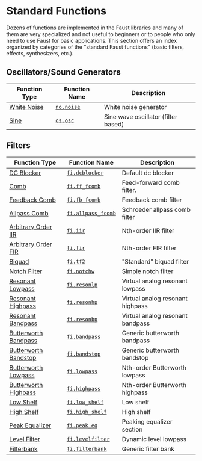 # Standard Functions

Dozens of functions are implemented in the Faust libraries and many of them are very specialized and not useful to beginners or to people who only need to use Faust for basic applications. This section offers an index organized by categories of the "standard Faust functions" (basic filters, effects, synthesizers, etc.).

## Oscillators/Sound Generators

<div class="table-begin"></div>

Function Type | Function Name | Description
--- | --- | ---
[White Noise](#noise) | [`no.`](#noise.lib)[`noise`](#noise) | White noise generator
[Sine](#osc) | [`os.`](#miscoscillator.lib)[`osc`](#osc) | Sine wave oscillator (filter based)

<div class="table-end"></div>

## Filters

<div class="table-begin"></div>

Function Type | Function Name | Description
--- | --- | ---
[DC Blocker](#dcblocker) | [`fi.`](#filter.lib)[`dcblocker`](#dcblocker) | Default dc blocker
[Comb](#ff_fcomb) | [`fi.`](#filter.lib)[`ff_fcomb`](#ff_fcomb) | Feed-forward comb filter.
[Feedback Comb](#fb_fcomb) | [`fi.`](#filter.lib)[`fb_fcomb`](#fb_fcomb) | Feedback comb filter
[Allpass Comb](#allpass_fcomb) | [`fi.`](#filter.lib)[`allpass_fcomb`](#allpass_fcomb) | Schroeder allpass comb filter
[Arbitrary Order IIR](#iir) | [`fi.`](#filter.lib)[`iir`](#iir) | Nth-order IIR filter
[Arbitrary Order FIR](#fir) | [`fi.`](#filter.lib)[`fir`](#fir) | Nth-order FIR filter
[Biquad](#tf2) | [`fi.`](#filter.lib)[`tf2`](#tf2) | "Standard" biquad filter
[Notch Filter](#notchw) | [`fi.`](#filter.lib)[`notchw`](#notchw) | Simple notch filter
[Resonant Lowpass](#resonlp) | [`fi.`](#filter.lib)[`resonlp`](#resonlp) | Virtual analog resonant lowpass
[Resonant Highpass](#resonhp) | [`fi.`](#filter.lib)[`resonhp`](#resonhp) | Virtual analog resonant highpass
[Resonant Bandpass](#resonbp) | [`fi.`](#filter.lib)[`resonbp`](#resonbp) | Virtual analog resonant bandpass
[Butterworth Bandpass](#bandpass) | [`fi.`](#filter.lib)[`bandpass`](#bandpass) | Generic butterworth bandpass
[Butterworth Bandstop](#bandstop) | [`fi.`](#filter.lib)[`bandstop`](#bandstop) | Generic butterworth bandstop
[Butterworth Lowpass](#lowpass) | [`fi.`](#filter.lib)[`lowpass`](#lowpass) | Nth-order Butterworth lowpass
[Butterworth Highpass](#highpass) | [`fi.`](#filter.lib)[`highpass`](#highpass) | Nth-order Butterworth highpass
[Low Shelf](#low_shelf) | [`fi.`](#filter.lib)[`low_shelf`](#low_shelf) | Low shelf
[High Shelf](#high_shelf) | [`fi.`](#filter.lib)[`high_shelf`](#high_shelf) | High shelf
[Peak Equalizer](#peak_eq) | [`fi.`](#filter.lib)[`peak_eq`](#peak_eq) | Peaking equalizer section
[Level Filter](#levelfilter) | [`fi.`](#filter.lib)[`levelfilter`](#levelfilter) | Dynamic level lowpass
[Filterbank](#filterbank) | [`fi.`](#filter.lib)[`filterbank`](#filterbank) | Generic filter bank


<div class="table-end"></div>

<script type="text/javascript">
(function() {
    $('div.table-begin').nextUntil('div.table-end', 'table').addClass('table table-bordered');
	})();
</script>
	
